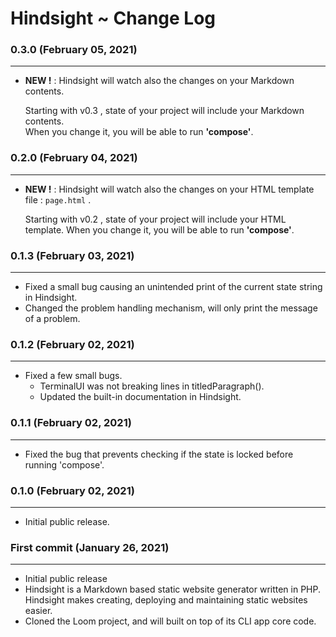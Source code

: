 # Hindsight ~ Change Log

### 0.3.0 (February 05, 2021) 

---

- **NEW !** : Hindsight will watch also the changes on your Markdown contents. 

  Starting with v0.3 , state of your project will include your Markdown contents.<br>When you change it, you will be able to run **'compose'**.

### 0.2.0 (February 04, 2021) 

---

- **NEW !** : Hindsight will watch also the changes on your HTML template file :  `page.html` .

  Starting with v0.2 , state of your project will include your HTML template. When you change it, you will be able to run **'compose'**.

### 0.1.3 (February 03, 2021) 

---

- Fixed a small bug causing an unintended print of the current state string in Hindsight.
- Changed the problem handling mechanism, will only print the message of a problem.

### 0.1.2 (February 02, 2021) 

---

- Fixed a few small bugs. 
  - TerminalUI was not breaking lines in titledParagraph().
  - Updated the built-in documentation in Hindsight.

### 0.1.1 (February 02, 2021) 

---

- Fixed the bug that prevents checking if the state is locked before running 'compose'.

### 0.1.0 (February 02, 2021) 

---

- Initial public release.

### First commit (January 26, 2021) 

---

- Initial public release
- Hindsight is a Markdown based static website generator written in PHP. <br>Hindsight makes creating, deploying and maintaining static websites easier.
- Cloned the Loom project, and will built on top of its CLI app core code.
